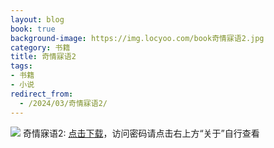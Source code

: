 ```yaml
---
layout: blog
book: true
background-image: https://img.locyoo.com/book奇情寐语2.jpg
category: 书籍
title: 奇情寐语2
tags:
- 书籍
- 小说
redirect_from:
  - /2024/03/奇情寐语2/
---
```

![](https://img.locyoo.com/book奇情寐语2.jpg)
奇情寐语2: <a name = "ref1" href="https://url18.ctfile.com/f/50983618-1380049129-c24402?p=3619">点击下载</a>，访问密码请点击右上方“关于”自行查看